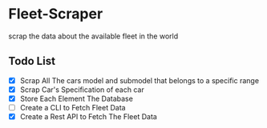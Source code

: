 # Fleet-Scraper
scrap the data about the available fleet in the world

## Todo List
- [x] Scrap All The cars model and submodel that belongs to a specific range
- [x] Scrap Car's Specification of each car
- [x] Store Each Element The Database
- [ ] Create a CLI to Fetch Fleet Data
- [x] Create a Rest API to Fetch The Fleet Data